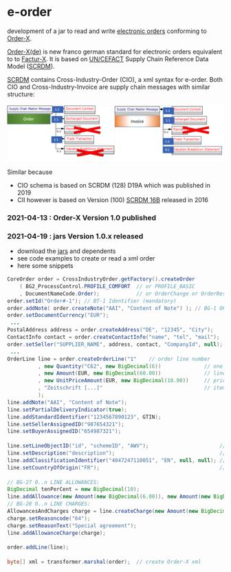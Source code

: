 # e-order
development of a jar to read and write [electronic orders](https://fnfe-mpe.org/wp-content/uploads/2021/01/20210413-Final-Press-Release-Order-X-_EN.pdf) conforming to [Order-X](http://fnfe-mpe.org/factur-x/order-x/). 

[Order-X(de)](https://www.ferd-net.de/aktuelles/meldungen/order-x-das-hybridformat-fuer-digitalisierte-auftragsverarbeitung-veroeffentlicht.html) is new franco german standard for electronic orders equivalent to to [Factur-X](http://fnfe-mpe.org/factur-x/factur-x_en/). It is based on [UN/CEFACT](https://en.wikipedia.org/wiki/UN/CEFACT) Supply Chain Reference Data Model ([SCRDM](https://www.unescap.org/sites/default/files/Session%202_SCRDM_UNCEFACT.pdf)).

[SCRDM](https://service.unece.org/trade/uncefact/publication/Supply%20Chain%20Management/CrossIndustrySCRDM/SCRDM/HTML/001.htm) contains Cross-Industry-Order (CIO), a xml syntax for e-order. Both CIO and Cross-Industry-Invoice are supply chain messages with similar structure:

![](src/main/resources/image/CIOvsCII.PNG)

Similar because
- CIO schema is based on SCRDM (128) D19A which was published in 2019
- CII however is based on Version (100) [SCRDM 16B](https://unece.org/trade/uncefact/xml-schemas) released in 2016

### 2021-04-13 : Order-X Version 1.0 published

### 2021-04-19 : jars Version 1.0.x released

- download the [jars](../../releases) and dependents
- see code examples to create or read a xml order
- here some snippets

```java
CoreOrder order = CrossIndustryOrder.getFactory().createOrder
	( BG2_ProcessControl.PROFILE_COMFORT  // or PROFILE_BASIC
	, DocumentNameCode.Order);            // or OrderChange or OrderResponse
order.setId("Order#-1"); // BT-1 Identifier (mandatory)
order.addNote( order.createNote("AAI", "Content of Note") ); // BG-1 ORDER NOTE (optional)
order.setDocumentCurrency("EUR");
 ...
PostalAddress address = order.createAddress("DE", "12345", "City");
ContactInfo contact = order.createContactInfo("name", "tel", "mail");
order.setSeller("SUPPLIER_NAME", address, contact, "CompanyId", null);
 ...
OrderLine line = order.createOrderLine("1"    // order line number
		  , new Quantity("C62", new BigDecimal(6))              // one unit/C62
		  , new Amount(EUR, new BigDecimal(60.00))				// line net amount
		  , new UnitPriceAmount(EUR, new BigDecimal(10.00))	    // price
		  , "Zeitschrift [...]"									// itemName
		  );
line.addNote("AAI", "Content of Note");
line.setPartialDeliveryIndicator(true);
line.addStandardIdentifier("1234567890123", GTIN);
line.setSellerAssignedID("987654321");
line.setBuyerAssignedID("654987321");

line.setLineObjectID("id", "schemeID", "AWV");                       // BG.25.BT-128
line.setDescription("description");                                  // BG-31.BT-154
line.addClassificationIdentifier("4047247110051", "EN", null, null); // BG-31.BT-158
line.setCountryOfOrigin("FR");                                       // BG-31.BT-159

// BG-27 0..n LINE ALLOWANCES:
BigDecimal tenPerCent = new BigDecimal(10);
line.addAllowance(new Amount(new BigDecimal(6.00)), new Amount(new BigDecimal(60.00)), tenPerCent);
// BG-28 0..n LINE CHARGES:
AllowancesAndCharges charge = line.createCharge(new Amount(new BigDecimal(6.00)), new Amount(new BigDecimal(60.00)), tenPerCent);
charge.setReasoncode("64");
charge.setReasonText("Special agreement");
line.addAllowanceCharge(charge);

order.addLine(line);

byte[] xml = transformer.marshal(order);  // create Order-X xml
```

